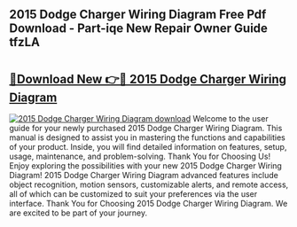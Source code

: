 ## 2015 Dodge Charger Wiring Diagram Free Pdf Download - Part-iqe New Repair Owner Guide tfzLA

# <h2><a href="http://dfo0wm.blite.top/?on=2015+Dodge+Charger+Wiring+Diagram">🔗Download New 👉🔴 2015 Dodge Charger Wiring Diagram</a></h2>

[![2015 Dodge Charger Wiring Diagram download](https://i.imgur.com/lujVjoI.png)](http://dfo0wm.blite.top/?on=2015+Dodge+Charger+Wiring+Diagram)
Welcome to the user guide for your newly purchased 2015 Dodge Charger Wiring Diagram. This manual is designed to assist you in mastering the functions and capabilities of your product. Inside, you will find detailed information on features, setup, usage, maintenance, and problem-solving. Thank You for Choosing Us! Enjoy exploring the possibilities with your new 2015 Dodge Charger Wiring Diagram! 2015 Dodge Charger Wiring Diagram advanced features include object recognition, motion sensors, customizable alerts, and remote access, all of which can be customized to suit your preferences via the user interface. Thank You for Choosing 2015 Dodge Charger Wiring Diagram. We are excited to be part of your journey.
